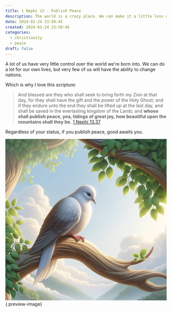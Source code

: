 ```yaml
---
title: 1 Nephi 13 - Publish Peace
description: The world is a crazy place. We can make it a little less crazy.
date: 2024-01-24 23:59:45
created: 2024-01-24 23:59:45
categories:
  - christianity
  - peace
draft: false
---
```

A lot of us have very little control over the world we're born into. We can do a lot for our own lives, but very few of us will have the ability to change nations. 

Which is why I love this scripture:

> And blessed are they who shall seek to bring forth my Zion at that day, for they shall have the gift and the power of the Holy Ghost; and if they endure unto the end they shall be lifted up at the last day, and shall be saved in the everlasting kingdom of the Lamb; and **whoso shall publish peace, yea, tidings of great joy, how beautiful upon the mountains shall they be.**
> [1 Nephi 13.37](../scriptures/1-nephi-13.37)

Regardless of your status, if you publish peace, good awaits you. 

![Dove on a branch](../img/dalle-dove-on-a-branch.jpeg){.preview-image}
